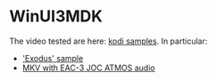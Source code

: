 # WinUI3MDK

The video tested are here: [kodi samples](https://kodi.wiki/view/Samples). In particular:
- ['Exodus' sample](https://mega.nz/file/Sfw1hDpK#ErxCOpQDVjcI1gq6ZbX3vIfdtXZompkFe0jq47EhR2o)
- [MKV with EAC-3 JOC ATMOS audio](https://mega.nz/file/nehDka6Z#C5_OPbSZkONdOp1jRmc09C9-viDc3zMj8ZHruHcWKyA)